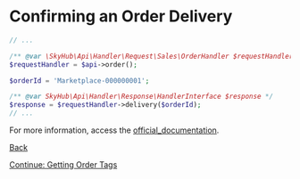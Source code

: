 # Confirming an Order Delivery

```php
// ...

/** @var \SkyHub\Api\Handler\Request\Sales\OrderHandler $requestHandler */
$requestHandler = $api->order();

$orderId = 'Marketplace-000000001';

/** @var SkyHub\Api\Handler\Response\HandlerInterface $response */
$response = $requestHandler->delivery($orderId);
// ...
```

For more information, access the [official_documentation](https://skyhub.gelato.io/docs/versions/1.1/resources/orders/endpoints/confirmar-entrega).

[Back](../../../../README.en_US.md)

[Continue: Getting Order Tags](LABELS.md)
